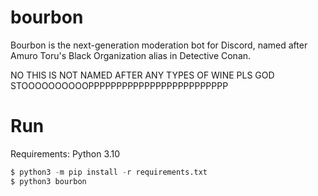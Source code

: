 # bourbon
Bourbon is the next-generation moderation bot for Discord, named after Amuro Toru's Black Organization alias in Detective Conan.

NO THIS IS NOT NAMED AFTER ANY TYPES OF WINE PLS GOD STOOOOOOOOOOPPPPPPPPPPPPPPPPPPPPPPPPP
# Run
Requirements: Python 3.10
```python
$ python3 -m pip install -r requirements.txt
$ python3 bourbon
```

